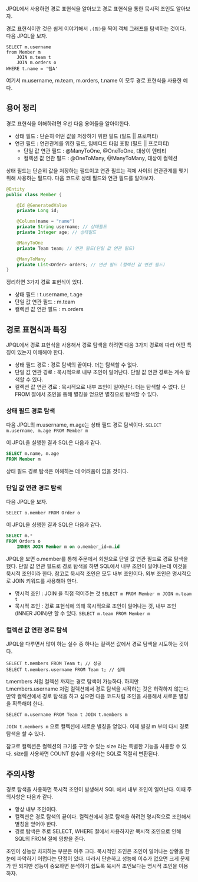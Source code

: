 JPQL에서 사용하면 경로 표현식을 알아보고 경로 표현식을 통한 묵시적 조인도 알아보자.

경로 표현식이란 것은 쉽게 이야기해서 `.(점)`을 찍어 객체 그래프를 탐색하는 것이다. 다음 JPQL을 보자.

```jpql
SELECT m.username
from Member m
	JOIN m.team t
	JOIN m.orders o
WHERE t.name = '팀A'
```

여기서 m.username, m.team, m.orders, t.name 이 모두 경로 표현식을 사용한 예다.

## 용어 정리
경로 표현식을 이해하려면 우선 다음 용어들을 알아야한다.

- 상태 필드 : 단순히 어떤 값을 저장하기 위한 필드 (필드 || 프로퍼티)
- 연관 필드 : 연관관계를 위한 필드, 임베디드 타입 포함 (필드 || 프로퍼티)
	- 단일 값 연관 필드 : @ManyToOne, @OneToOne, 대상이 엔티티
	- 컬렉션 값 연관 필드 : @OneToMany, @ManyToMany, 대상이 컬렉션

상태 필드는 단순히 값을 저장하는 필드이고 연관 필드는 객체 사이의 연관관계를 맺기위해 사용하는 필드다. 다음 코드로 상태 필드와 연관 필드를 알아보자.

```java
@Entity
public class Member {

	@Id @GeneratedValue
	private Long id;

	@Column(name = "name")
	private String username; // 상태필드
	private Integer age; // 상태필드

	@ManyToOne
	private Team team; // 연관 필드(단일 값 연관 필드)

	@ManyToMany
	private List<Order> orders; // 연관 필드 (컬렉션 값 연관 필드)
}
```

정리하면 3가지 경로 표현식이 있다.
- 상태 필드 : t.username, t.age
- 단일 값 연관 필드 : m.team
- 컬렉션 값 연관 필드 : m.orders

## 경로 표현식과 특징
JPQL에서 경로 표현식을 사용해서 경로 탐색을 하려면 다음 3가지 경로에 따라 어떤 특징이 있는지 이해해야 한다.

- 상태 필드 경로 : 경로 탐색의 끝이다. 더는 탐색할 수 없다.
- 단일 값 연관 경로 : 묵시적으로 내부 조인이 일어난다. 단일 값 연관 경로는 계속 탐색할 수 있다.
- 컬렉션 값 연관 경로 : 묵시적으로 내부 조인이 일어난다. 더는 탐색할 수 없다. 단 FROM 절에서 조인을 통해 별칭을 얻으면 별칭으로 탐색할 수 있다.

### 상태 필드 경로 탐색
다음 JPQL의 m.username, m.age는 상태 필드 경로 탐색이다.
`SELECT m.username, m.age FROM Member m`

이 JPQL을 실행한 결과 SQL은 다음과 같다.

```SQL
SELECT m.name, m.age
FROM Member m
```

상태 필드 경로 탐색은 이해하는 데 어려움이 없을 것이다.

### 단일 값 연관 경로 탐색
다음 JPQL을 보자.

`SELECT o.member FROM Order o`

이 JPQL을 싱행한 결과 SQL은 다음과 같다.

```sql
SELECT m.*
FROM Orders o
	INNER JOIN Member m on o.member_id=m.id
```

JPQL을 보면 o.member를 통해 주문에서 회원으로 단일 값 연관 필드로 경로 탐색을 했다. 단일 값 연관 필드로 경로 탐색을 하면 SQL에서 내부 조인이 일어나는데 이것을 묵시적 조인이라 한다. 참고로 묵시적 조인은 모두 내부 조인이다. 외부 조인은 명시적으로 JOIN 키워드를 사용해야 한다.

- 명시적 조인 : JOIN 을 직접 적어주는 것
	`SELECT m FROM Member m JOIN m.team t`
- 묵시적 조인 : 경로 표현식에 의해 묵시적으로 조인이 일어나는 것, 내부 조인(INNER JOIN)만 할 수 있다.
	`SELECT m.team FROM Member m`

### 컬렉션 값 연관 경로 탐색
JPQL을 다루면서 많이 하는 실수 중 하나는 컬렉션 값에서 경로 탐색을 시도하는 것이다.

```
SELECT t.members FROM Team t; // 성공
SELECT t.members.username FROM Team t; // 실패
```

t.members 처럼 컬렉션 까지는 경로 탐색이 가능하다. 하지만 t.members.username 처럼 컬렉션에서 경로 탐색을 시작하는 것은 허락하지 않는다. 만약 컬렉션에서 경로 탐색을 하고 싶으면 다음 코드처럼 조인을 사용해서 새로운 별칭을 획득해야 한다.

`SELECT m.username FROM Team t JOIN t.members m`

`JOIN t.members m` 으로 컬렉션에 새로운 별칭을 얻었다. 이제 별칭 m 부터 다시 경로 탐색을 할 수 있다.

참고로 컬렉션은 컬렉션의 크기를 구할 수 있는 size 라는 특별한 기능을 사용할 수 있다. size를 사용하면 COUNT 함수를 사용하는 SQL로 적절히 변환된다.

## 주의사항
경로 탐색을 사용하면 묵시적 조인이 발생해서 SQL 에서 내부 조인이 일어난다. 이때 주의사항은 다음과 같다.

- 항상 내부 조인이다.
- 컬렉션은 경로 탐색의 끝이다. 컬렉션에서 경로 탐색을 하려면 명시적으로 조인해서 별칭을 얻어야 한다.
- 경로 탐색은 주로 SELECT, WHERE 절에서 사용하지만 묵시적 조인으로 인해 SQL의 FROM 절에 영향을 준다.

조인이 성능상 차지하는 부분은 아주 크다. 묵시적인 조인은 조인이 일어나는 상황을 한눈에 파악하기 어렵다는 단점이 있다. 따라서 단순하고 성능에 이슈가 없으면 크게 문제가 안 되지만 성능이 중요하면 분석하기 쉽도록 묵시적 조인보다는 명시적 조인을 이용하자.